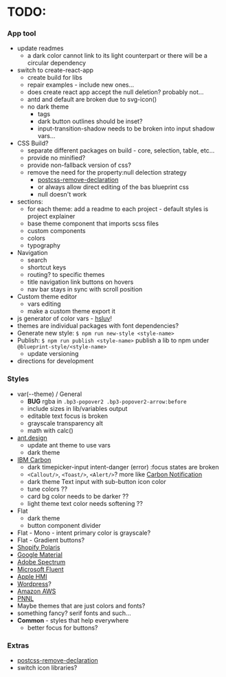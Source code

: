 # TODO:

### App tool
- update readmes
  - a dark color cannot link to its light counterpart or there will be a circular dependency
- switch to create-react-app
  - create build for libs
  - repair examples - include new ones...
  - does create react app accept the null deletion? probably not...
  - antd and default are broken due to svg-icon()
  - no dark theme
    - tags
    - dark button outlines should be inset?
    - input-transition-shadow needs to be broken into input shadow vars...
- CSS Build?
  - separate different packages on build - core, selection, table, etc...
  - provide no minified?
  - provide non-fallback version of css?
  - remove the need for the property:null delection strategy
    - [postcss-remove-declaration](https://www.npmjs.com/package/postcss-remove-declaration/v/1.0.0)
    - or always allow direct editing of the bas blueprint css
    - null doesn't work
- sections:
  - for each theme: add a readme to each project - default styles is project explainer
  - base theme component that imports scss files
  - custom components
  - colors
  - typography
- Navigation
  - search
  - shortcut keys
  - routing? to specific themes
  - title navigation link buttons on hovers
  - nav bar stays in sync with scroll position
- Custom theme editor
  - vars editing
  - make a custom theme export it
- js generator of color vars - [hsluv](https://www.hsluv.org/)!
- themes are individual packages with font dependencies?
- Generate new style: `$ npm run new-style <style-name>`
- Publish: `$ npm run publish <style-name>` publish a lib to npm under `@blueprint-style/<style-name>`
  - update versioning
- directions for development

### Styles
- var(--theme) / General
  - **BUG** rgba in `.bp3-popover2 .bp3-popover2-arrow:before`
  - include sizes in lib/variables output
  - editable text focus is broken
  - grayscale transparency alt
  - math with calc()
- [ant.design](https://ant.design/components/overview/)
  - update ant theme to use vars
  - dark theme
- [IBM Carbon](https://www.carbondesignsystem.com/components/overview)
  - dark timepicker-input intent-danger (error) :focus states are broken
  - `<Callout/>`, `<Toast/>`, `<Alert/>`? more like [Carbon Notification](https://www.carbondesignsystem.com/components/notification/style)
  - dark theme Text input with sub-button icon color
  - tune colors ??
  - card bg color needs to be darker ??
  - light theme text color needs softening ??
- Flat
  - dark theme
  - button component divider
- Flat - Mono - intent primary color is grayscale?
- Flat - Gradient buttons?
- [Shopify Polaris](https://polaris.shopify.com/components/actions/button#navigation)
- [Google Material](https://material.io/components)
- [Adobe Spectrum](https://spectrum.adobe.com/)
- [Microsoft Fluent](https://developer.microsoft.com/en-us/fluentui#/controls/web)
- [Apple HMI](https://developer.apple.com/design/human-interface-guidelines/)
- [Wordpress](https://make.wordpress.org/design/)?
- [Amazon AWS](https://abduzeedo.com/amazon-web-services-design-system)
- [PNNL](https://forge.pnl.gov/standards/)
- Maybe themes that are just colors and fonts?
- something fancy? serif fonts and such...
- **Common** - styles that help everywhere
  - better focus for buttons?

### Extras
- [postcss-remove-declaration](https://www.npmjs.com/package/postcss-remove-declaration/v/1.0.0)
- switch icon libraries?

